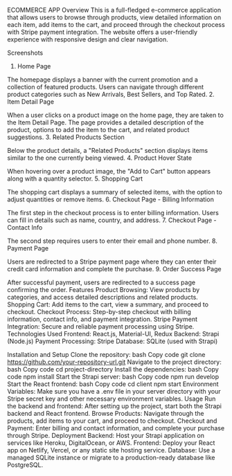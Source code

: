 ECOMMERCE APP
Overview
This is a full-fledged e-commerce application that allows users to browse through products, view detailed information on each item, add items to the cart, and proceed through the checkout process with Stripe payment integration. The website offers a user-friendly experience with responsive design and clear navigation.

Screenshots
1. Home Page

The homepage displays a banner with the current promotion and a collection of featured products.
Users can navigate through different product categories such as New Arrivals, Best Sellers, and Top Rated.
2. Item Detail Page

When a user clicks on a product image on the home page, they are taken to the Item Detail Page.
The page provides a detailed description of the product, options to add the item to the cart, and related product suggestions.
3. Related Products Section

Below the product details, a "Related Products" section displays items similar to the one currently being viewed.
4. Product Hover State

When hovering over a product image, the "Add to Cart" button appears along with a quantity selector.
5. Shopping Cart

The shopping cart displays a summary of selected items, with the option to adjust quantities or remove items.
6. Checkout Page - Billing Information

The first step in the checkout process is to enter billing information. Users can fill in details such as name, country, and address.
7. Checkout Page - Contact Info

The second step requires users to enter their email and phone number.
8. Payment Page

Users are redirected to a Stripe payment page where they can enter their credit card information and complete the purchase.
9. Order Success Page

After successful payment, users are redirected to a success page confirming the order.
Features
Product Browsing: View products by categories, and access detailed descriptions and related products.
Shopping Cart: Add items to the cart, view a summary, and proceed to checkout.
Checkout Process: Step-by-step checkout with billing information, contact info, and payment integration.
Stripe Payment Integration: Secure and reliable payment processing using Stripe.
Technologies Used
Frontend: React.js, Material-UI, Redux
Backend: Strapi (Node.js)
Payment Processing: Stripe
Database: SQLite (used with Strapi)

Installation and Setup
Clone the repository:
bash
Copy code
git clone https://github.com/your-repository-url.git
Navigate to the project directory:
bash
Copy code
cd project-directory
Install the dependencies:
bash
Copy code
npm install
Start the Strapi server:
bash
Copy code
npm run develop
Start the React frontend:
bash
Copy code
cd client
npm start
Environment Variables:
Make sure you have a .env file in your server directory with your Stripe secret key and other necessary environment variables.
Usage
Run the backend and frontend: After setting up the project, start both the Strapi backend and React frontend.
Browse Products: Navigate through the products, add items to your cart, and proceed to checkout.
Checkout and Payment: Enter billing and contact information, and complete your purchase through Stripe.
Deployment
Backend: Host your Strapi application on services like Heroku, DigitalOcean, or AWS.
Frontend: Deploy your React app on Netlify, Vercel, or any static site hosting service.
Database: Use a managed SQLite instance or migrate to a production-ready database like PostgreSQL.
